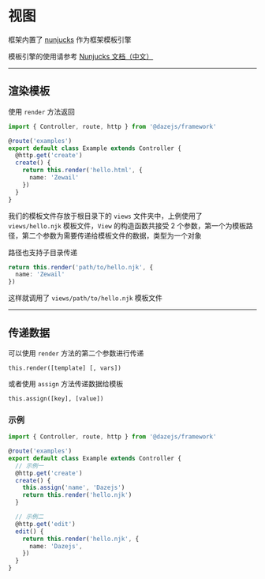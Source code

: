 # 视图
框架内置了 [nunjucks](https://mozilla.github.io/nunjucks/) 作为框架模板引擎

模板引擎的使用请参考 [Nunjucks 文档（中文）](https://mozilla.github.io/nunjucks/cn/templating.html)

---

## 渲染模板
使用 `render` 方法返回

```ts
import { Controller, route, http } from '@dazejs/framework'

@route('examples')
export default class Example extends Controller {
  @http.get('create')
  create() {
    return this.render('hello.html', {
      name: 'Zewail'
    })
  }
}


```

我们的模板文件存放于根目录下的 `views` 文件夹中，上例使用了 `views/hello.njk` 模板文件，`View` 的构造函数共接受 2 个参数，第一个为模板路径，第二个参数为需要传递给模板文件的数据，类型为一个对象

路径也支持子目录传递

```ts
return this.render('path/to/hello.njk', {
  name: 'Zewail'
})
```
这样就调用了 `views/path/to/hello.njk` 模板文件

---

## 传递数据

可以使用 `render` 方法的第二个参数进行传递
```text
this.render([template] [, vars])
```

或者使用 `assign` 方法传递数据给模板
```text
this.assign([key], [value])
```

### 示例
```ts
import { Controller, route, http } from '@dazejs/framework'

@route('examples')
export default class Example extends Controller {
  // 示例一
  @http.get('create')
  create() {
    this.assign('name', 'Dazejs')
    return this.render('hello.njk')
  }

  // 示例二
  @http.get('edit')
  edit() {
    return this.render('hello.njk', {
      name: 'Dazejs',
    })
  }
}

```
